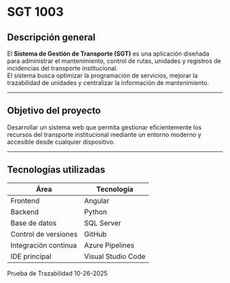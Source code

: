 # SGT 1003

## Descripción general
El **Sistema de Gestión de Transporte (SGT)** es una aplicación diseñada para administrar el mantenimiento, control de rutas, unidades y registros de incidencias del transporte institucional.  
El sistema busca optimizar la programación de servicios, mejorar la trazabilidad de unidades y centralizar la información de mantenimiento.

---

## Objetivo del proyecto
Desarrollar un sistema web que permita gestionar eficientemente los recursos del transporte institucional mediante un entorno moderno y accesible desde cualquier dispositivo.

---

## Tecnologías utilizadas
| Área | Tecnología |
|------|-------------|
| Frontend | Angular |
| Backend | Python |
| Base de datos | SQL Server |
| Control de versiones | GitHub |
| Integración continua | Azure Pipelines |
| IDE principal | Visual Studio Code |



Prueba de Trazabilidad 10-26-2025
